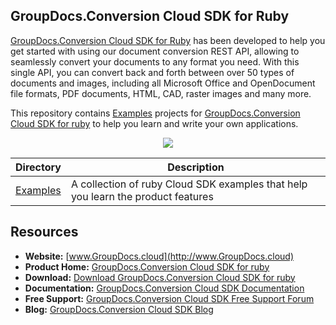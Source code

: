 ## GroupDocs.Conversion Cloud SDK for Ruby

[GroupDocs.Conversion Cloud SDK for Ruby](https://products.groupdocs.cloud/conversion) has been developed to help you get started with using our document conversion REST API, allowing to seamlessly convert your documents to any format you need. With this single API, you can convert back and forth between over 50 types of documents and images, including all Microsoft Office and OpenDocument file formats, PDF documents, HTML, CAD, raster images and many more.

This repository contains [Examples](Examples) projects for [GroupDocs.Conversion Cloud SDK for ruby](https://products.groupdocs.cloud/conversion) to help you learn and write your own applications.

<p align="center">

  <a title="Download complete GroupDocs.Conversion Cloud SDK Examples for Ruby source code" href="https://github.com/groupdocs-conversion-cloud/groupdocs-conversion-cloud-ruby-samples-/archive/master.zip">
	<img src="https://raw.github.com/AsposeExamples/java-examples-dashboard/master/images/downloadZip-Button-Large.png" />
  </a>
</p>

Directory | Description
--------- | -----------
[Examples](Examples)  | A collection of ruby Cloud SDK examples that help you learn the product features

## Resources

+ **Website:** [www.GroupDocs.cloud](http://www.GroupDocs.cloud)
+ **Product Home:** [GroupDocs.Conversion Cloud SDK for ruby](https://products.groupdocs.cloud/conversion)
+ **Download:** [Download GroupDocs.Conversion Cloud SDK for ruby](https://www.npmjs.com/package/groupdocs-conversion-cloud)
+ **Documentation:** [GroupDocs.Conversion Cloud SDK Documentation](https://docs.groupdocs.cloud/display/conversioncloud/Home)
+ **Free Support:** [GroupDocs.Conversion Cloud SDK Free Support Forum](https://forum.groupdocs.cloud/c/conversion)
+ **Blog:** [GroupDocs.Conversion Cloud SDK Blog](https://blog.groupdocs.cloud/category/conversion/)